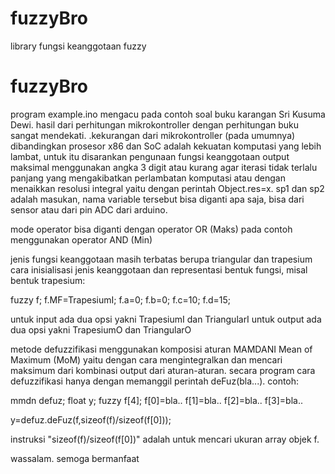# fuzzyBro
library fungsi keanggotaan fuzzy
# fuzzyBro
program example.ino mengacu pada contoh soal buku karangan Sri Kusuma Dewi. hasil dari perhitungan mikrokontroller dengan perhitungan buku sangat mendekati.
.kekurangan dari mikrokontroller (pada umumnya) dibandingkan prosesor x86 dan SoC adalah kekuatan komputasi yang lebih lambat, untuk itu disarankan pengunaan fungsi keanggotaan output maksimal menggunakan angka 3 digit atau kurang agar iterasi tidak terlalu panjang yang mengakibatkan perlambatan komputasi atau dengan menaikkan resolusi integral yaitu dengan perintah Object.res=x.
sp1 dan sp2 adalah masukan, nama variable tersebut bisa diganti apa saja, bisa dari sensor atau dari pin ADC dari arduino.

mode operator bisa diganti dengan operator OR (Maks) pada contoh menggunakan operator AND (Min)

jenis fungsi keanggotaan masih terbatas berupa triangular dan trapesium
cara inisialisasi jenis keanggotaan dan representasi bentuk fungsi, misal bentuk trapesium:

fuzzy f;
f.MF=TrapesiumI;
f.a=0;
f.b=0;
f.c=10;
f.d=15;


untuk input ada dua opsi yakni TrapesiumI dan TriangularI
untuk output ada dua opsi yakni TrapesiumO dan TriangularO

metode defuzzifikasi menggunakan komposisi aturan MAMDANI Mean of Maximum (MoM) yaitu dengan cara mengintegralkan dan mencari maksimum dari kombinasi output 
dari aturan-aturan.
secara program cara defuzzifikasi hanya dengan memanggil perintah deFuz(bla...). contoh:

mmdn defuz;
float y;
fuzzy f[4];
f[0]=bla..
f[1]=bla..
f[2]=bla..
f[3]=bla..

y=defuz.deFuz(f,sizeof(f)/sizeof(f[0]));

instruksi "sizeof(f)/sizeof(f[0])" adalah untuk mencari ukuran array objek f. 


wassalam.
semoga bermanfaat
